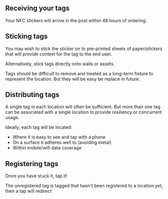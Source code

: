 ## Receiving your tags

Your NFC stickers will arrive in the post within 48 hours of ordering.

## Sticking tags
You may wish to stick the sticker on to pre-printed sheets of paper/stickers that will provide context for the tag to the end user.

Alternatively, stick tags directly onto walls or assets.

Tags should be difficult to remove and treated as a long-term fixture to represent the location. But they will be easy be replace in future.

## Distributing tags
A single tag in each location will often be sufficient. But more than one tag can be associated with a single location to provide resiliency or concurrent usage.

Ideally, each tag will be located:
- Where it is easy to see and tap with a phone
- On a surface it adheres well to (avoiding metal)
- Within mobile/wifi data coverage

## Registering tags
Once you have stuck it, tap it!

The unregistered tag is tagged that hasn't been registered to a location yet, then a tap will redirect 
<!--stackedit_data:
eyJoaXN0b3J5IjpbLTE5NDM3MzA5NjQsMTE3ODQxNDEzMywyMD
k1NDg5NTI4LC00NDM3NDQwNjBdfQ==
-->